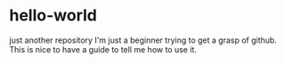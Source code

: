 # hello-world
just another repository
I'm just a beginner trying to get a grasp of github.
This is nice to have a guide to tell me how to use it.
